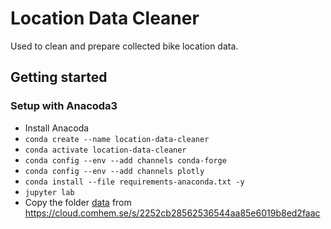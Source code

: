 # Location Data Cleaner
Used to clean and prepare collected bike location data.

## Getting started
### Setup with Anacoda3
- Install Anacoda
- ``conda create --name location-data-cleaner``
- ``conda activate location-data-cleaner``
- ``conda config --env --add channels conda-forge``
- ``conda config --env --add channels plotly``
- ``conda install --file requirements-anaconda.txt -y``
- ``jupyter lab``
- Copy the folder [data](data) from https://cloud.comhem.se/s/2252cb28562536544aa85e6019b8ed2faac